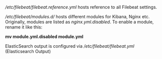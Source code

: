 _/etc/filebeat/filebeat.reference.yml_ hosts reference to all Filebeat settings.

_/etc/filebeat/modules.d/_ hosts different modules for Kibana, Nginx etc. 
Originally, modules are listed as _nginx.yml.disabled_. To enable a module, rename it like this: 

**mv module.yml.disabled module.yml**

ElasticSearch output is configured via _/etc/filebeat/filebeat.yml_ (Elasticsearch Output)
